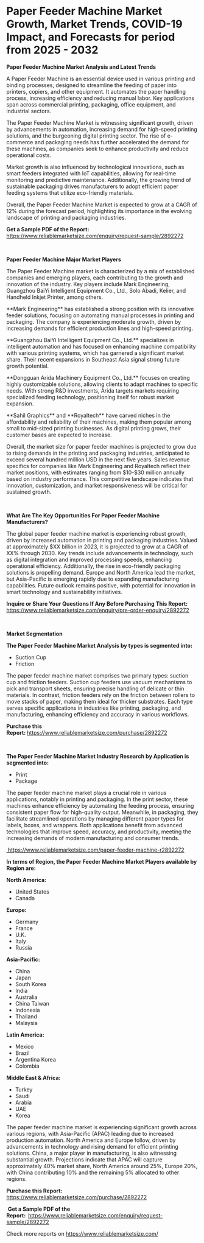 <p><h1>Paper Feeder Machine Market Growth, Market Trends, COVID-19 Impact, and Forecasts for period from 2025 - 2032</h1></p><p><strong>Paper Feeder Machine Market Analysis and Latest Trends</strong></p>
<p><p>A Paper Feeder Machine is an essential device used in various printing and binding processes, designed to streamline the feeding of paper into printers, copiers, and other equipment. It automates the paper handling process, increasing efficiency and reducing manual labor. Key applications span across commercial printing, packaging, office equipment, and industrial sectors.</p><p>The Paper Feeder Machine Market is witnessing significant growth, driven by advancements in automation, increasing demand for high-speed printing solutions, and the burgeoning digital printing sector. The rise of e-commerce and packaging needs has further accelerated the demand for these machines, as companies seek to enhance productivity and reduce operational costs. </p><p>Market growth is also influenced by technological innovations, such as smart feeders integrated with IoT capabilities, allowing for real-time monitoring and predictive maintenance. Additionally, the growing trend of sustainable packaging drives manufacturers to adopt efficient paper feeding systems that utilize eco-friendly materials.</p><p>Overall, the Paper Feeder Machine Market is expected to grow at a CAGR of 12% during the forecast period, highlighting its importance in the evolving landscape of printing and packaging industries.</p></p>
<p><strong>Get a Sample PDF of the Report:&nbsp;</strong> <a href="https://www.reliablemarketsize.com/enquiry/request-sample/2892272?utm_campaign=3176&utm_medium=2&utm_source=Github&utm_content=ia&utm_term=15032025&utm_id=paper-feeder-machine">https://www.reliablemarketsize.com/enquiry/request-sample/2892272</a></p>
<p>&nbsp;</p>
<p><strong>Paper Feeder Machine Major Market Players</strong></p>
<p><p>The Paper Feeder Machine market is characterized by a mix of established companies and emerging players, each contributing to the growth and innovation of the industry. Key players include Mark Engineering, Guangzhou BaiYi Intelligent Equipment Co., Ltd., Solo Abadi, Kelier, and Handheld Inkjet Printer, among others.</p><p>**Mark Engineering** has established a strong position with its innovative feeder solutions, focusing on automating manual processes in printing and packaging. The company is experiencing moderate growth, driven by increasing demands for efficient production lines and high-speed printing.</p><p>**Guangzhou BaiYi Intelligent Equipment Co., Ltd.** specializes in intelligent automation and has focused on enhancing machine compatibility with various printing systems, which has garnered a significant market share. Their recent expansions in Southeast Asia signal strong future growth potential.</p><p>**Dongguan Arida Machinery Equipment Co., Ltd.** focuses on creating highly customizable solutions, allowing clients to adapt machines to specific needs. With strong R&D investments, Arida targets markets requiring specialized feeding technology, positioning itself for robust market expansion.</p><p>**Sahil Graphics** and **Royaltech** have carved niches in the affordability and reliability of their machines, making them popular among small to mid-sized printing businesses. As digital printing grows, their customer bases are expected to increase.</p><p>Overall, the market size for paper feeder machines is projected to grow due to rising demands in the printing and packaging industries, anticipated to exceed several hundred million USD in the next five years. Sales revenue specifics for companies like Mark Engineering and Royaltech reflect their market positions, with estimates ranging from $10-$30 million annually based on industry performance. This competitive landscape indicates that innovation, customization, and market responsiveness will be critical for sustained growth.</p></p>
<p>&nbsp;</p>
<p><strong>What Are The Key Opportunities For Paper Feeder Machine Manufacturers?</strong></p>
<p><p>The global paper feeder machine market is experiencing robust growth, driven by increased automation in printing and packaging industries. Valued at approximately $XX billion in 2023, it is projected to grow at a CAGR of XX% through 2030. Key trends include advancements in technology, such as digital integration and improved processing speeds, enhancing operational efficiency. Additionally, the rise in eco-friendly packaging solutions is propelling demand. Europe and North America lead the market, but Asia-Pacific is emerging rapidly due to expanding manufacturing capabilities. Future outlook remains positive, with potential for innovation in smart technology and sustainability initiatives.</p></p>
<p><strong>Inquire or Share Your Questions If Any Before Purchasing This Report:</strong> <a href="https://www.reliablemarketsize.com/enquiry/pre-order-enquiry/2892272?utm_campaign=3176&utm_medium=2&utm_source=Github&utm_content=ia&utm_term=15032025&utm_id=paper-feeder-machine">https://www.reliablemarketsize.com/enquiry/pre-order-enquiry/2892272</a></p>
<p>&nbsp;</p>
<p><strong>Market Segmentation</strong></p>
<p><strong>The Paper Feeder Machine Market Analysis by types is segmented into:</strong></p>
<p><ul><li>Suction Cup</li><li>Friction</li></ul></p>
<p><p>The paper feeder machine market comprises two primary types: suction cup and friction feeders. Suction cup feeders use vacuum mechanisms to pick and transport sheets, ensuring precise handling of delicate or thin materials. In contrast, friction feeders rely on the friction between rollers to move stacks of paper, making them ideal for thicker substrates. Each type serves specific applications in industries like printing, packaging, and manufacturing, enhancing efficiency and accuracy in various workflows.</p></p>
<p><strong>Purchase this Report:&nbsp;</strong><a href="https://www.reliablemarketsize.com/purchase/2892272?utm_campaign=3176&utm_medium=2&utm_source=Github&utm_content=ia&utm_term=15032025&utm_id=paper-feeder-machine">https://www.reliablemarketsize.com/purchase/2892272</a></p>
<p>&nbsp;</p>
<p><strong>The Paper Feeder Machine Market Industry Research by Application is segmented into:</strong></p>
<p><ul><li>Print</li><li>Package</li></ul></p>
<p><p>The paper feeder machine market plays a crucial role in various applications, notably in printing and packaging. In the print sector, these machines enhance efficiency by automating the feeding process, ensuring consistent paper flow for high-quality output. Meanwhile, in packaging, they facilitate streamlined operations by managing different paper types for labels, boxes, and wrappers. Both applications benefit from advanced technologies that improve speed, accuracy, and productivity, meeting the increasing demands of modern manufacturing and consumer trends.</p></p>
<p><a href="https://www.reliablemarketsize.com/paper-feeder-machine-r2892272?utm_campaign=3176&utm_medium=2&utm_source=Github&utm_content=ia&utm_term=15032025&utm_id=paper-feeder-machine">&nbsp;https://www.reliablemarketsize.com/paper-feeder-machine-r2892272</a></p>
<p><strong>In terms of Region, the Paper Feeder Machine Market Players available by Region are:</strong></p>
<p>
    <p> <strong> North America: </strong>
        <ul>
            <li>United States</li>
            <li>Canada</li>
        </ul>
        </p> 
    <p> <strong> Europe: </strong>
        <ul>
            <li>Germany</li>
            <li>France</li>
            <li>U.K.</li>
            <li>Italy</li>
            <li>Russia</li>
        </ul>
        </p> 
    <p> <strong> Asia-Pacific: </strong>
        <ul>
            <li>China</li>
            <li>Japan</li>
            <li>South Korea</li>
            <li>India</li>
            <li>Australia</li>
            <li>China Taiwan</li>
            <li>Indonesia</li>
            <li>Thailand</li>
            <li>Malaysia</li>
        </ul>
        </p> 
    <p> <strong> Latin America: </strong>
        <ul>
            <li>Mexico</li>
            <li>Brazil</li>
            <li>Argentina Korea</li>
            <li>Colombia</li>
        </ul>
        </p> 
    <p> <strong> Middle East & Africa: </strong>
        <ul>
            <li>Turkey</li>
            <li>Saudi</li>
            <li>Arabia</li>
            <li>UAE</li>
            <li>Korea</li>
        </ul>
    </p>
    </p>
<p><p>The paper feeder machine market is experiencing significant growth across various regions, with Asia-Pacific (APAC) leading due to increased production automation. North America and Europe follow, driven by advancements in technology and rising demand for efficient printing solutions. China, a major player in manufacturing, is also witnessing substantial growth. Projections indicate that APAC will capture approximately 40% market share, North America around 25%, Europe 20%, with China contributing 10% and the remaining 5% allocated to other regions.</p></p>
<p><strong>Purchase this Report: </strong><a href="https://www.reliablemarketsize.com/purchase/2892272?utm_campaign=3176&utm_medium=2&utm_source=Github&utm_content=ia&utm_term=15032025&utm_id=paper-feeder-machine">https://www.reliablemarketsize.com/purchase/2892272</a></p>
<p>&nbsp;<strong>Get a Sample PDF of the Report:&nbsp;&nbsp;</strong><a href="https://www.reliablemarketsize.com/enquiry/request-sample/2892272?utm_campaign=3176&utm_medium=2&utm_source=Github&utm_content=ia&utm_term=15032025&utm_id=paper-feeder-machine">https://www.reliablemarketsize.com/enquiry/request-sample/2892272</a></p>
<p><strong></strong></p>
<p>Check more reports on <a href="https://www.reliablemarketsize.com/?utm_campaign=3176&utm_medium=2&utm_source=Github&utm_content=ia&utm_term=15032025&utm_id=paper-feeder-machine">https://www.reliablemarketsize.com/</a></p>